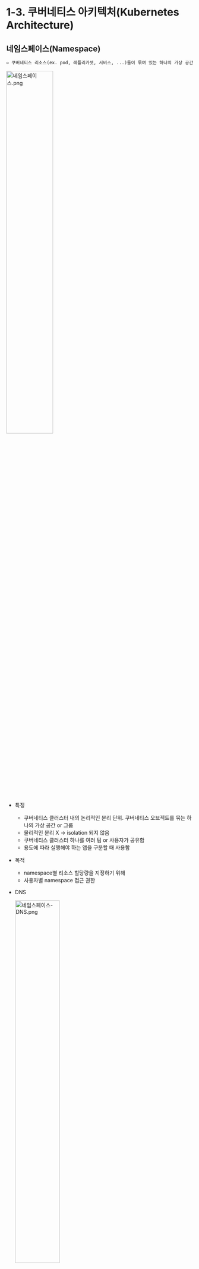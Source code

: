 # 1-3. 쿠버네티스 아키텍처(Kubernetes Architecture)

## 네임스페이스(Namespace)

```tex
▫️ 쿠버네티스 리소스(ex. pod, 레플리카셋, 서비스, ...)들이 묶여 있는 하나의 가상 공간 or 그룹
```

<img src="https://user-images.githubusercontent.com/33214969/161412230-de8153e3-6f07-47c7-a258-2b4c70d87a99.png" alt="네임스페이스.png" width="50%;" />

+ 특징

  + 쿠버네티스 클러스터 내의 논리적인 분리 단위. 쿠버네티스 오브젝트를 묶는 하나의 가상 공간 or 그룹
  + 물리적인 분리 X → isolation 되지 않음
  + 쿠버네티스 클러스터 하나를 여러 팀 or 사용자가 공유함
  + 용도에 따라 실행해야 하는 앱을 구분할 때 사용함

+ 목적

  + namespace별 리소스 할당량을 지정하기 위해
  + 사용자별 namespace 접근 권한

+ DNS

  <img src="https://user-images.githubusercontent.com/33214969/161412228-ba44e144-f810-4fcf-928f-4aa1c0f38dd7.png" alt="네임스페이스-DNS.png" width="50%;" />

  + DNS 쿼리에 namespace를 명시하여, 다른 namespace에 있는 서비스에 접속할 수 있음
  + `(service명).(service의 namespace).svc.(domain)`
  + ex) (namespace) prod > (service) data, (namespace) test test namespace에 있는 pod = `data.prod` or `data.prod.svc.cluster.local`

+ Namespace 생성 및 조회

  + yaml 파일

    ```yaml
    apiVersion: v1
    kind: Namespace
    meetadata:
      name: test
    spec:
      limits:
      - default:
          cpu: 1
        defaultRequest:
          cpu: 0.5
        type: Container
    ```

  + 명령어

    ```yaml
    # namespace 생성
    $ kubectl create namespace (namespace명)
    
    # 특정 namespace 조회
    $ kubectl get pod -namespace (namespace명)
    ```

+ Namespace 관련 명령어

  + Namespace 조회 :`kubectl get namespaces` / (현재 시스템의 namespace 확인) `kubectl get namespace`
  + Namespace 생성 :  `kubectl create namespace (namespace명)` / `kubectl apply -f (yaml 파일명).yaml`
  + 특정 Namespace의 pod 생성 : `kubectl run (pod명) -n (namespace명)`
  + 특정 Namespace의 pod 조회 : `kubectl get pods --namespace (namespace명)` / `kubectl get pods --all-namespaces | grep (namespace명)`
  + 특정 Namespace를 생성할 수 있는지 확인 가능한 옵션 : `--dry-run`
  + Namespace 삭제 : `kubectl delete namespace (replicaset명)` / `kubectl delete -f (namespace yaml 파일명).yaml`

<br/>

## 서비스(Services)

```tex
▫️ 동일한 서비스 동작을 구현하는 여러 가지 pod를 하나로 묶어 관리하는 객체
```

+ 특징

  + 동적으로 IP가 변경되는 pod들에 고정된 방법으로 접근하기 위해 사용됨
  + 클러스터 외부에서 pod에 접근하는 것이 가능해짐
  + Endpoint : 서비스 객체로 묶여진 pod들의 집합
  + 서비스 객체는 자신의 endpoint들을 레이블(쿠버네티스 객체들을 그룹핑하는 기본 단위)을 통해 찾아냄 → 서비스로 트래픽이 들어오면 서비스와 같은 레이블을 가진 pod endpoint들을 찾아 트래픽을 전달함

+ 목적

  + 서비스를 위한 고정 IP 사용을 위해 (pod 재생성 시, 동적으로 IP가 할당됨)
  + 서비스 제공을 위한 pod 집합(Endpoint)에 대한 경로를 제공하기 위해

+ 종류

  1. ClusterIP

     ```tex
     ▫️ 서비스 객체에 클러스터 내부에서만 접근 가능한 IP를 할당하는 방법
     ```

     + 클러스터 외부에서는 접근이 불가함 (단, kube-proxy를 통해 외부로부터 ClusterIP 타입 객체에 접근하는 방법이 있음)

     + 인가된 운영자, 내부 대시보드 관리, pod의 서비스 상태를 디버깅할 때 주로 사용함

     + yaml 파일

       ```yaml
       apiVersion: v1
       kind: Service
       metatata:
         name: back-end
       sepc:
         type: ClusterIP
         ports:
           - targetPort: 80
             port: 80
         selector:    # pod의 label 부분
           app: myapp
           type: back-end
       ```

  2. NodePort

     ```tex
     ▫️ 클러스터 내의 모든 노드에 외부에서 접근 가능한 포트를 개방하는 방법
     ```

     + NodePort로 개방할 포트 번호를 지정함
     + NodePort가 설정되면 `[클러스터 내 임의 노드의 IP]:[포트번호]`로 서비스에 접근 가능함
     + 외부의 호출이 Service에 전달되어 연결되어 있는 pod로 트래픽을 전달해줌 → 호출된 노드에 있는 pod가 아니더라도 Service에 연결된 pod라면 호출 가능함
     + 내부망에 대한 연결 or 데모 or 임시 연결용으로 주로 사용됨

     <img src="https://user-images.githubusercontent.com/33214969/161412247-6afea9d4-cd23-4785-abb4-0987c06ef7cd.png" alt="서비스-NodePort4.png" width="50%;" />

     > + 레이블이 `MyApp`인 3개의 pod를 Selector를 통해 서비스를 묶어주면 자동으로 연결됨 + 자동으로 Load Balancing 기능을 수행하게 됨<br/> → `http://192.168.1.1:31000`에 접근하면 트래픽이 가장 원활한 곳으로 자동으로 연결됨
     > + 위와 같이, 서버가 여러 대인 경우에도, 쿠버네티스틑 트래픽에 따라 균등하게 분배함

     + NodePort Service의 yaml 파일 예시

       <img src="https://user-images.githubusercontent.com/33214969/161412238-21504fa9-9c7b-4dac-9f95-ac268a15d0df.png" alt="서비스-NodePort yaml파일.png" width="50%;" />

       > [오른쪽 Deployment]<br/> - replicas 1개 생성<br/> - selector는 matchlabels로 `nginx-app`으로 지정<br/> - template에서 어떤 컨테이너를 지정할지 선택 + port 번호 지정<br/>[왼쪽 Service]<br/> - selector로 `nginx-app` 지정<br/> - type은 NodePort로 지정<br/> - ports에서 nodePort, port, targetPort 등을 정의

  3. LoadBalancer(LB)

     ```tex
     ▫️ 외부 접근이 가능한 LB의 공인 IP를 서비스 객체에 할당하는 방법
     ```

     + NodePort의 성격을 가지고 있으면서 추가적으로 노드에 접근하기 전에 트래픽을 분산시켜주는 역할을 함
     + 외부에서 접속하기 위해서는 LoadBalancer에 IP를 할당해줘야 함 → Plugin을 통해 할당
     + 클라우드 프로바이더(ex. AWS, Azure, ...)들이 이 기능을 지원해줘야 함 → 클라우드 서비스로 제공되는 LB 기능을 쿠버네티스와 연동해서 고객에게 제공해야 함
     + 서비스 1개당 LB 1개씩 필요햠 → 비용이 부담됨 → Ingress라는 객체를 이용

     + yaml 파일

       ```yaml
       apiVersion: v1
       kind: Service
       metatata:
         name: back-end
       sepc:
         type: LoadBalancer
         ports:
           - targetPort: 80
             port: 80
             nodePort: 30008
       ```

  4. ExternalName

     ```tex
     ▫️ kube-dns 컴포넌트로 DNS를 이용하는 방법
     ```

     + ClusterIP를 통해 접근함
     + 일반적인 Selector가 아닌 DNS name에 매핑됨

  5. 그 외

     + Headless - pod 이름과 service 이름이 도메인에 등록 되어 IP 대신 도메인 이름으로 원하는 pod에 접근할 수 있는 방법
     + ExternalName - google or AWS와 같이 특정 도메인 주소를 넣을 수 있는 방법. pod에서 원하는 데이터를 외부에서 가져올 때 Service Name만 변경해주면 원하는 곳에서 pod의 변경 없이 Service만 변경하여 가져올 수 있음

+ Service 관련 명령어

  + Service 조회 : `kubectl get svc` / `kubectl get servies`
  + Service 생성: `kubectl run (service명)` / `kubectl apply -f (yaml 파일명).yaml`
  + Deployment에 Service 적용 : `kubectl expose deploy [deploy명] —name=[service명] —port=[port번호] —target-port=[target port 번호] —type=[서비스타입]`

<br/><br/>네임스페이스<br/>[참고] https://artist-developer.tistory.com/33<br/>

